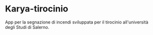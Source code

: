 # Karya-tirocinio
 App per la segnazione di incendi sviluppata per il tirocinio all'università degli Studi di Salerno.

